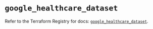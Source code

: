 # `google_healthcare_dataset`

Refer to the Terraform Registry for docs: [`google_healthcare_dataset`](https://registry.terraform.io/providers/hashicorp/google/6.45.0/docs/resources/healthcare_dataset).
